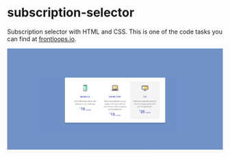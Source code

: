# subscription-selector
Subscription selector with HTML and CSS. This is one of the code tasks you can find at [frontloops.io](https://frontloops.io).

![Subscription selector screenshot](/subscription-selector-screenshot.png?raw=true "Subscription selector screenshot")
